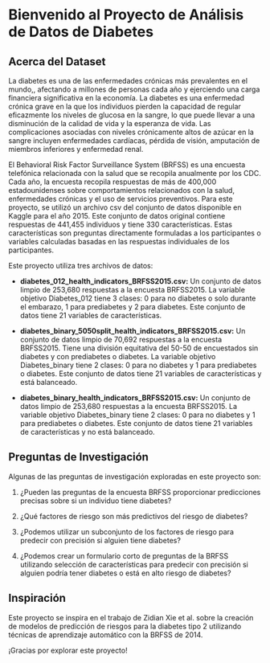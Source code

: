 # Bienvenido al Proyecto de Análisis de Datos de Diabetes

## Acerca del Dataset

La diabetes es una de las enfermedades crónicas más prevalentes en el mundo,, afectando a millones de personas cada año y ejerciendo una carga financiera significativa en la economía. La diabetes es una enfermedad crónica grave en la que los individuos pierden la capacidad de regular eficazmente los niveles de glucosa en la sangre, lo que puede llevar a una disminución de la calidad de vida y la esperanza de vida. Las complicaciones asociadas con niveles crónicamente altos de azúcar en la sangre incluyen enfermedades cardíacas, pérdida de visión, amputación de miembros inferiores y enfermedad renal.

El Behavioral Risk Factor Surveillance System (BRFSS) es una encuesta telefónica relacionada con la salud que se recopila anualmente por los CDC. Cada año, la encuesta recopila respuestas de más de 400,000 estadounidenses sobre comportamientos relacionados con la salud, enfermedades crónicas y el uso de servicios preventivos. Para este proyecto, se utilizó un archivo csv del conjunto de datos disponible en Kaggle para el año 2015. Este conjunto de datos original contiene respuestas de 441,455 individuos y tiene 330 características. Estas características son preguntas directamente formuladas a los participantes o variables calculadas basadas en las respuestas individuales de los participantes.

Este proyecto utiliza tres archivos de datos:

- **diabetes_012_health_indicators_BRFSS2015.csv:** Un conjunto de datos limpio de 253,680 respuestas a la encuesta BRFSS2015. La variable objetivo Diabetes_012 tiene 3 clases: 0 para no diabetes o solo durante el embarazo, 1 para prediabetes y 2 para diabetes. Este conjunto de datos tiene 21 variables de características.

- **diabetes_binary_5050split_health_indicators_BRFSS2015.csv:** Un conjunto de datos limpio de 70,692 respuestas a la encuesta BRFSS2015. Tiene una división equitativa del 50-50 de encuestados sin diabetes y con prediabetes o diabetes. La variable objetivo Diabetes_binary tiene 2 clases: 0 para no diabetes y 1 para prediabetes o diabetes. Este conjunto de datos tiene 21 variables de características y está balanceado.

- **diabetes_binary_health_indicators_BRFSS2015.csv:** Un conjunto de datos limpio de 253,680 respuestas a la encuesta BRFSS2015. La variable objetivo Diabetes_binary tiene 2 clases: 0 para no diabetes y 1 para prediabetes o diabetes. Este conjunto de datos tiene 21 variables de características y no está balanceado.

## Preguntas de Investigación

Algunas de las preguntas de investigación exploradas en este proyecto son:

1. ¿Pueden las preguntas de la encuesta BRFSS proporcionar predicciones precisas sobre si un individuo tiene diabetes?

2. ¿Qué factores de riesgo son más predictivos del riesgo de diabetes?

3. ¿Podemos utilizar un subconjunto de los factores de riesgo para predecir con precisión si alguien tiene diabetes?

4. ¿Podemos crear un formulario corto de preguntas de la BRFSS utilizando selección de características para predecir con precisión si alguien podría tener diabetes o está en alto riesgo de diabetes?

## Inspiración

Este proyecto se inspira en el trabajo de Zidian Xie et al. sobre la creación de modelos de predicción de riesgos para la diabetes tipo 2 utilizando técnicas de aprendizaje automático con la BRFSS de 2014.

¡Gracias por explorar este proyecto!

